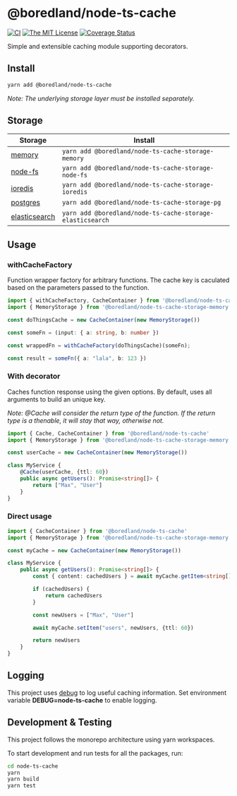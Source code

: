 # @boredland/node-ts-cache

[![CI](https://github.com/boredland/node-ts-cache/actions/workflows/ci.yml/badge.svg)](https://github.com/boredland/node-ts-cache/actions/workflows/ci.yml)
[![The MIT License](https://img.shields.io/npm/l/node-ts-cache.svg)](http://opensource.org/licenses/MIT)
[![Coverage Status](https://coveralls.io/repos/github/boredland/node-ts-cache/badge.svg?branch=main)](https://coveralls.io/github/boredland/node-ts-cache?branch=main)

Simple and extensible caching module supporting decorators.

## Install

```bash
yarn add @boredland/node-ts-cache
```

_Note: The underlying storage layer must be installed separately._

## Storage

| Storage                                                               | Install                                         |
|-----------------------------------------------------------------------|-------------------------------------------------|
| [memory](https://www.npmjs.com/package/@boredland/node-ts-cache-storage-memory)| ```yarn add @boredland/node-ts-cache-storage-memory```|
| [node-fs](https://www.npmjs.com/package/@boredland/node-ts-cache-storage-node-fs)| ```yarn add @boredland/node-ts-cache-storage-node-fs```|
| [ioredis](https://www.npmjs.com/package/@boredland/node-ts-cache-storage-ioredis)| ```yarn add @boredland/node-ts-cache-storage-ioredis```|
| [postgres](https://www.npmjs.com/package/@boredland/node-ts-cache-storage-pg)| ```yarn add @boredland/node-ts-cache-storage-pg```|
| [elasticsearch](https://www.npmjs.com/package/@boredland/node-ts-cache-storage-elasticsearch)| ```yarn add @boredland/node-ts-cache-storage-elasticsearch```|

## Usage

### withCacheFactory

Function wrapper factory for arbitrary functions. The cache key is caculated based on the parameters passed to the function.

```ts
import { withCacheFactory, CacheContainer } from '@boredland/node-ts-cache'
import { MemoryStorage } from '@boredland/node-ts-cache-storage-memory'

const doThingsCache = new CacheContainer(new MemoryStorage())

const someFn = (input: { a: string, b: number })

const wrappedFn = withCacheFactory(doThingsCache)(someFn);

const result = someFn({ a: "lala", b: 123 })
```

### With decorator

Caches function response using the given options. By default, uses all arguments to build an unique key.

_Note: @Cache will consider the return type of the function. If the return type is a thenable, it will stay that way, otherwise not._

```ts
import { Cache, CacheContainer } from '@boredland/node-ts-cache'
import { MemoryStorage } from '@boredland/node-ts-cache-storage-memory'

const userCache = new CacheContainer(new MemoryStorage())

class MyService {
    @Cache(userCache, {ttl: 60})
    public async getUsers(): Promise<string[]> {
        return ["Max", "User"]
    }
}
```

### Direct usage

```ts
import { CacheContainer } from '@boredland/node-ts-cache'
import { MemoryStorage } from '@boredland/node-ts-cache-storage-memory'

const myCache = new CacheContainer(new MemoryStorage())

class MyService {
    public async getUsers(): Promise<string[]> {
        const { content: cachedUsers } = await myCache.getItem<string[]>("users")

        if (cachedUsers) {
            return cachedUsers
        }

        const newUsers = ["Max", "User"]

        await myCache.setItem("users", newUsers, {ttl: 60})

        return newUsers
    }
}
```

## Logging

This project uses [debug](https://github.com/visionmedia/debug) to log useful caching information.
Set environment variable **DEBUG=node-ts-cache** to enable logging.

## Development & Testing

This project follows the monorepo architecture using yarn workspaces.

To start development and run tests for all the packages, run:

```bash
cd node-ts-cache
yarn
yarn build
yarn test
```
